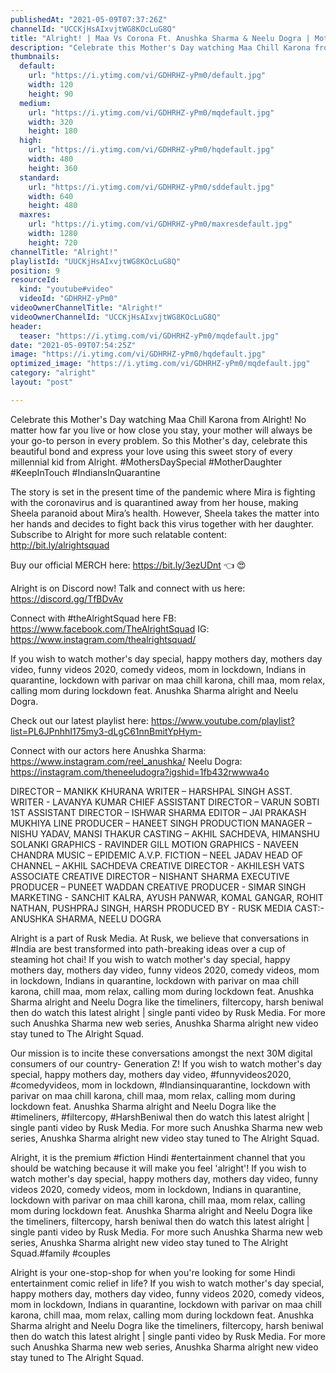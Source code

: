 ```yaml
---
publishedAt: "2021-05-09T07:37:26Z"
channelId: "UCCKjHsAIxvjtWG8KOcLuG8Q"
title: "Alright! | Maa Vs Corona Ft. Anushka Sharma & Neelu Dogra | Mother's Day Special | Keep In Touch #1"
description: "Celebrate this Mother's Day watching Maa Chill Karona from Alright! No matter how far you live or how close you stay, your mother will always be your go-to person in every problem. So this Mother's day, celebrate this beautiful bond and express your love using this sweet story of every millennial kid from Alright. #MothersDaySpecial #MotherDaughter #KeepInTouch #IndiansInQuarantine\n\nThe story is set in the present time of the pandemic where Mira is fighting with the coronavirus and is quarantined away from her house, making Sheela paranoid about Mira’s health. However, Sheela takes the matter into her hands and decides to fight back this virus together with her daughter. Subscribe to Alright for more such relatable content: http://bit.ly/alrightsquad\n\nBuy our official MERCH here: https://bit.ly/3ezUDnt  👈  😍\n\nAlright is on Discord now! Talk and connect with us here: https://discord.gg/TfBDvAv\n\nConnect with #theAlrightSquad here\nFB: https://www.facebook.com/TheAlrightSquad\nIG: https://www.instagram.com/thealrightsquad/\n\nIf you wish to watch mother's day special, happy mothers day, mothers day video, funny videos 2020, comedy videos, mom in lockdown, Indians in quarantine, lockdown with parivar on maa chill karona, chill maa, mom relax, calling mom during lockdown feat. Anushka Sharma alright and Neelu Dogra.\n\nCheck out our latest playlist here: https://www.youtube.com/playlist?list=PL6JPnhhI175my3-dLgC61nnBmitYpHym-\n\nConnect with our actors here\nAnushka Sharma: https://www.instagram.com/reel_anushka/\nNeelu Dogra: https://instagram.com/theneeludogra?igshid=1fb432rwwwa4o\n\nDIRECTOR – MANIKK KHURANA\nWRITER – HARSHPAL SINGH\nASST. WRITER - LAVANYA KUMAR\nCHIEF ASSISTANT DIRECTOR – VARUN SOBTI\n1ST ASSISTANT DIRECTOR – ISHWAR SHARMA\nEDITOR – JAI PRAKASH MUKHIYA\nLINE PRODUCER – HANEET SINGH\nPRODUCTION MANAGER – NISHU YADAV, MANSI THAKUR\nCASTING – AKHIL SACHDEVA, HIMANSHU SOLANKI\nGRAPHICS - RAVINDER GILL\nMOTION GRAPHICS - NAVEEN CHANDRA\nMUSIC – EPIDEMIC\nA.V.P. FICTION – NEEL JADAV\nHEAD OF CHANNEL – AKHIL SACHDEVA\nCREATIVE DIRECTOR - AKHILESH VATS\nASSOCIATE CREATIVE DIRECTOR – NISHANT SHARMA\nEXECUTIVE PRODUCER – PUNEET WADDAN\nCREATIVE PRODUCER - SIMAR SINGH\nMARKETING -  SANCHIT KALRA, AYUSH PANWAR, KOMAL GANGAR, ROHIT NATHAN, PUSHPRAJ SINGH, HARSH\nPRODUCED BY - RUSK MEDIA\nCAST:- ANUSHKA SHARMA, NEELU DOGRA\n\nAlright is a part of Rusk Media. At Rusk, we believe that conversations in #India are best transformed into path-breaking ideas over a cup of steaming hot chai! If you wish to watch mother's day special, happy mothers day, mothers day video, funny videos 2020, comedy videos, mom in lockdown, Indians in quarantine, lockdown with parivar on maa chill karona, chill maa, mom relax, calling mom during lockdown feat. Anushka Sharma alright and Neelu Dogra like the timeliners,   filtercopy, harsh beniwal then do watch this latest alright | single panti video by Rusk Media. For more such Anushka Sharma new web series, Anushka Sharma alright new video stay tuned to The Alright Squad.\n\nOur mission is to incite these conversations amongst the next 30M digital consumers of our country- Generation Z! If you wish to watch mother's day special, happy mothers day, mothers day video, #funnyvideos2020, #comedyvideos, mom in lockdown, #Indiansinquarantine, lockdown with parivar on maa chill karona, chill maa, mom relax, calling mom during lockdown feat. Anushka Sharma alright and Neelu Dogra like the #timeliners, #filtercopy, #HarshBeniwal then do watch this latest alright | single panti video by Rusk Media. For more such Anushka Sharma new web series, Anushka Sharma alright new video stay tuned to The Alright Squad.\n\nAlright, it is the premium #fiction Hindi #entertainment channel that you should be watching because it will make you feel 'alright'! If you wish to watch mother's day special, happy mothers day, mothers day video, funny videos 2020, comedy videos, mom in lockdown, Indians in quarantine, lockdown with parivar on maa chill karona, chill maa, mom relax, calling mom during lockdown feat. Anushka Sharma alright and Neelu Dogra like the timeliners,   filtercopy, harsh beniwal then do watch this latest alright | single panti video by Rusk Media. For more such Anushka Sharma new web series, Anushka Sharma alright new video stay tuned to The Alright Squad.#family #couples\n\nAlright is your one-stop-shop for when you're looking for some Hindi entertainment comic relief in life? If you wish to watch mother's day special, happy mothers day, mothers day video, funny videos 2020, comedy videos, mom in lockdown, Indians in quarantine, lockdown with parivar on maa chill karona, chill maa, mom relax, calling mom during lockdown feat. Anushka Sharma alright and Neelu Dogra like the timeliners,   filtercopy, harsh beniwal then do watch this latest alright | single panti video by Rusk Media. For more such Anushka Sharma new web series, Anushka Sharma alright new video stay tuned to The Alright Squad."
thumbnails:
  default:
    url: "https://i.ytimg.com/vi/GDHRHZ-yPm0/default.jpg"
    width: 120
    height: 90
  medium:
    url: "https://i.ytimg.com/vi/GDHRHZ-yPm0/mqdefault.jpg"
    width: 320
    height: 180
  high:
    url: "https://i.ytimg.com/vi/GDHRHZ-yPm0/hqdefault.jpg"
    width: 480
    height: 360
  standard:
    url: "https://i.ytimg.com/vi/GDHRHZ-yPm0/sddefault.jpg"
    width: 640
    height: 480
  maxres:
    url: "https://i.ytimg.com/vi/GDHRHZ-yPm0/maxresdefault.jpg"
    width: 1280
    height: 720
channelTitle: "Alright!"
playlistId: "UUCKjHsAIxvjtWG8KOcLuG8Q"
position: 9
resourceId:
  kind: "youtube#video"
  videoId: "GDHRHZ-yPm0"
videoOwnerChannelTitle: "Alright!"
videoOwnerChannelId: "UCCKjHsAIxvjtWG8KOcLuG8Q"
header:
  teaser: "https://i.ytimg.com/vi/GDHRHZ-yPm0/mqdefault.jpg"
date: "2021-05-09T07:54:25Z"
image: "https://i.ytimg.com/vi/GDHRHZ-yPm0/hqdefault.jpg"
optimized_image: "https://i.ytimg.com/vi/GDHRHZ-yPm0/mqdefault.jpg"
category: "alright"
layout: "post"

---
```

Celebrate this Mother's Day watching Maa Chill Karona from Alright! No matter how far you live or how close you stay, your mother will always be your go-to person in every problem. So this Mother's day, celebrate this beautiful bond and express your love using this sweet story of every millennial kid from Alright. #MothersDaySpecial #MotherDaughter #KeepInTouch #IndiansInQuarantine

The story is set in the present time of the pandemic where Mira is fighting with the coronavirus and is quarantined away from her house, making Sheela paranoid about Mira’s health. However, Sheela takes the matter into her hands and decides to fight back this virus together with her daughter. Subscribe to Alright for more such relatable content: http://bit.ly/alrightsquad

Buy our official MERCH here: https://bit.ly/3ezUDnt  👈  😍

Alright is on Discord now! Talk and connect with us here: https://discord.gg/TfBDvAv

Connect with #theAlrightSquad here
FB: https://www.facebook.com/TheAlrightSquad
IG: https://www.instagram.com/thealrightsquad/

If you wish to watch mother's day special, happy mothers day, mothers day video, funny videos 2020, comedy videos, mom in lockdown, Indians in quarantine, lockdown with parivar on maa chill karona, chill maa, mom relax, calling mom during lockdown feat. Anushka Sharma alright and Neelu Dogra.

Check out our latest playlist here: https://www.youtube.com/playlist?list=PL6JPnhhI175my3-dLgC61nnBmitYpHym-

Connect with our actors here
Anushka Sharma: https://www.instagram.com/reel_anushka/
Neelu Dogra: https://instagram.com/theneeludogra?igshid=1fb432rwwwa4o

DIRECTOR – MANIKK KHURANA
WRITER – HARSHPAL SINGH
ASST. WRITER - LAVANYA KUMAR
CHIEF ASSISTANT DIRECTOR – VARUN SOBTI
1ST ASSISTANT DIRECTOR – ISHWAR SHARMA
EDITOR – JAI PRAKASH MUKHIYA
LINE PRODUCER – HANEET SINGH
PRODUCTION MANAGER – NISHU YADAV, MANSI THAKUR
CASTING – AKHIL SACHDEVA, HIMANSHU SOLANKI
GRAPHICS - RAVINDER GILL
MOTION GRAPHICS - NAVEEN CHANDRA
MUSIC – EPIDEMIC
A.V.P. FICTION – NEEL JADAV
HEAD OF CHANNEL – AKHIL SACHDEVA
CREATIVE DIRECTOR - AKHILESH VATS
ASSOCIATE CREATIVE DIRECTOR – NISHANT SHARMA
EXECUTIVE PRODUCER – PUNEET WADDAN
CREATIVE PRODUCER - SIMAR SINGH
MARKETING -  SANCHIT KALRA, AYUSH PANWAR, KOMAL GANGAR, ROHIT NATHAN, PUSHPRAJ SINGH, HARSH
PRODUCED BY - RUSK MEDIA
CAST:- ANUSHKA SHARMA, NEELU DOGRA

Alright is a part of Rusk Media. At Rusk, we believe that conversations in #India are best transformed into path-breaking ideas over a cup of steaming hot chai! If you wish to watch mother's day special, happy mothers day, mothers day video, funny videos 2020, comedy videos, mom in lockdown, Indians in quarantine, lockdown with parivar on maa chill karona, chill maa, mom relax, calling mom during lockdown feat. Anushka Sharma alright and Neelu Dogra like the timeliners,   filtercopy, harsh beniwal then do watch this latest alright | single panti video by Rusk Media. For more such Anushka Sharma new web series, Anushka Sharma alright new video stay tuned to The Alright Squad.

Our mission is to incite these conversations amongst the next 30M digital consumers of our country- Generation Z! If you wish to watch mother's day special, happy mothers day, mothers day video, #funnyvideos2020, #comedyvideos, mom in lockdown, #Indiansinquarantine, lockdown with parivar on maa chill karona, chill maa, mom relax, calling mom during lockdown feat. Anushka Sharma alright and Neelu Dogra like the #timeliners, #filtercopy, #HarshBeniwal then do watch this latest alright | single panti video by Rusk Media. For more such Anushka Sharma new web series, Anushka Sharma alright new video stay tuned to The Alright Squad.

Alright, it is the premium #fiction Hindi #entertainment channel that you should be watching because it will make you feel 'alright'! If you wish to watch mother's day special, happy mothers day, mothers day video, funny videos 2020, comedy videos, mom in lockdown, Indians in quarantine, lockdown with parivar on maa chill karona, chill maa, mom relax, calling mom during lockdown feat. Anushka Sharma alright and Neelu Dogra like the timeliners,   filtercopy, harsh beniwal then do watch this latest alright | single panti video by Rusk Media. For more such Anushka Sharma new web series, Anushka Sharma alright new video stay tuned to The Alright Squad.#family #couples

Alright is your one-stop-shop for when you're looking for some Hindi entertainment comic relief in life? If you wish to watch mother's day special, happy mothers day, mothers day video, funny videos 2020, comedy videos, mom in lockdown, Indians in quarantine, lockdown with parivar on maa chill karona, chill maa, mom relax, calling mom during lockdown feat. Anushka Sharma alright and Neelu Dogra like the timeliners,   filtercopy, harsh beniwal then do watch this latest alright | single panti video by Rusk Media. For more such Anushka Sharma new web series, Anushka Sharma alright new video stay tuned to The Alright Squad.
